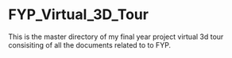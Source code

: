 # FYP_Virtual_3D_Tour
This is the master directory of my final year project virtual 3d tour consisiting of all the documents related to to FYP.
